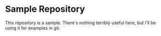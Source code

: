 # Sample Repository

This repository is a sample. There's nothing terribly useful here, but I'll be using it for examples in git.